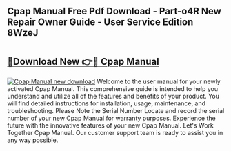## Cpap Manual Free Pdf Download - Part-o4R New Repair Owner Guide - User Service Edition 8WzeJ

# <h2><a href="http://bc34922.oget.top/?id=Cpap+Manual">🔗Download New 👉🔴 Cpap Manual</a></h2>

[![Cpap Manual new download](https://i.imgur.com/5g1atiW.png)](http://bc34922.oget.top/?id=Cpap+Manual)
Welcome to the user manual for your newly activated Cpap Manual. This comprehensive guide is intended to help you understand and utilize all of the features and benefits of your product. You will find detailed instructions for installation, usage, maintenance, and troubleshooting. Please Note the Serial Number Locate and record the serial number of your new Cpap Manual for warranty purposes. Experience the future with the innovative features of your new Cpap Manual. Let's Work Together Cpap Manual. Our customer support team is ready to assist you in any way possible.
